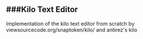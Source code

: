 ###Kilo Text Editor
-------------------

Implementation of the kilo text editor from scratch by viewsourcecode.org/snaptoken/kilo/ and antirez's kilo
